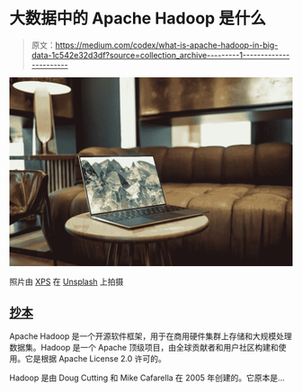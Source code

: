 # 大数据中的 Apache Hadoop 是什么

> 原文：<https://medium.com/codex/what-is-apache-hadoop-in-big-data-1c542e32d3df?source=collection_archive---------1----------------------->

![](img/34d7f3b9bd2461d2f121a4e1729e82fb.png)

照片由 [XPS](https://unsplash.com/@xps?utm_source=medium&utm_medium=referral) 在 [Unsplash](https://unsplash.com?utm_source=medium&utm_medium=referral) 上拍摄

## [抄本](http://medium.com/codex)

Apache Hadoop 是一个开源软件框架，用于在商用硬件集群上存储和大规模处理数据集。Hadoop 是一个 Apache 顶级项目，由全球贡献者和用户社区构建和使用。它是根据 Apache License 2.0 许可的。

Hadoop 是由 Doug Cutting 和 Mike Cafarella 在 2005 年创建的。它原本是…